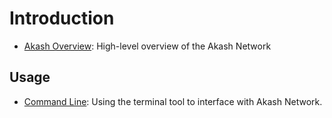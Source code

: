 # Introduction

* [Akash Overview](overview.md): High-level overview of the Akash Network

## Usage

* [Command Line](usage/cli/): Using the terminal tool to interface with Akash Network.

